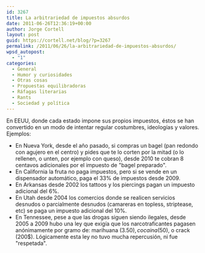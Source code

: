```yaml
---
id: 3267
title: La arbitrariedad de impuestos absurdos
date: 2011-06-26T12:36:19+00:00
author: Jorge Cortell
layout: post
guid: https://cortell.net/blog/?p=3267
permalink: /2011/06/26/la-arbitrariedad-de-impuestos-absurdos/
wpsd_autopost:
  - "1"
categories:
  - General
  - Humor y curiosidades
  - Otras cosas
  - Propuestas equilibradoras
  - Ráfagas literarias
  - Rants
  - Sociedad y polí­tica
---
```

En EEUU, donde cada estado impone sus propios impuestos, éstos se han convertido en un modo de intentar regular costumbres, ideologías y valores. Ejemplos:

  * En Nueva York, desde el año pasado, si compras un bagel (pan redondo con agujero en el centro) y pides que te lo corten por la mitad (o lo rellenen, o unten, por ejemplo con queso), desde 2010 te cobran 8 centavos adicionales por el impuesto de "bagel preparado".
  * En California la fruta no paga impuestos, pero si se vende en un dispensador automático, paga el 33% de impuestos desde 2009.
  * En Arkansas desde 2002 los tattoos y los piercings pagan un impuesto adicional del 6%.
  * En Utah desde 2004 los comercios donde se realicen servicios desnudos o parcialmente desnudos (camareras en topless, striptease, etc) se paga un impuesto adicional del 10%.
  * En Tennessee, pese a que las drogas siguen siendo ilegales, desde 2005 a 2009 hubo una ley que exigía que los narcotraficantes pagasen anónimamente por gramo de: marihuana (3.50$), cocaina (50$), o crack (200$). Lógicamente esta ley no tuvo mucha repercusión, ni fue "respetada".

&nbsp;